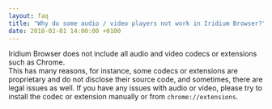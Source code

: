 ```yaml
---
layout: faq
title: "Why do some audio / video players not work in Iridium Browser?"
date: 2018-02-01 14:00:00 +0100
---
```


Iridium Browser does not include all audio and video codecs or extensions such as Chrome.    
This has many reasons, for instance, some codecs or extensions are proprietary and do not disclose their source code, and sometimes, there are legal issues as well. If you have any issues with audio or video, please try to install the codec or extension manually or from ```chrome://extensions```.
